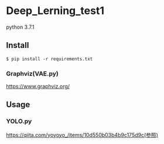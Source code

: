 # Deep_Lerning_test1
python 3.7.1

## Install
```
$ pip install -r requirements.txt
```

### Graphviz(VAE.py)  
https://www.graphviz.org/


## Usage  
### YOLO.py  
https://qiita.com/yoyoyo_/items/10d550b03b4b9c175d9c(参照)
